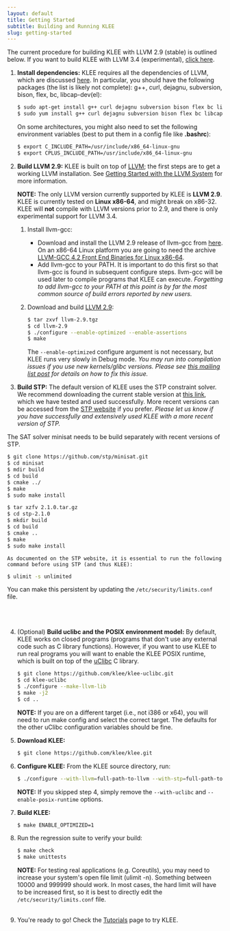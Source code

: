 ```yaml
---
layout: default
title: Getting Started
subtitle: Building and Running KLEE
slug: getting-started
---
```


The current procedure for building KLEE with LLVM 2.9 (stable) is outlined below.
If you want to build KLEE with LLVM 3.4 (experimental), [click here]({{site.baseurl}}/experimental).

1. **Install dependencies:** KLEE requires all the dependencies of LLVM, which are discussed [here](http://llvm.org/docs/GettingStarted.html#requirements). In particular, you should have the following packages (the list is likely not complete): g++, curl, dejagnu, subversion, bison, flex, bc, libcap-dev(el):

   ```bash
   $ sudo apt-get install g++ curl dejagnu subversion bison flex bc libcap-dev # Ubuntu 
   $ sudo yum install g++ curl dejagnu subversion bison flex bc libcap-devel # Fedora
   ```

   On some architectures, you might also need to set the following environment variables (best to put them in a config file like **.bashrc**):

   ```bash
   $ export C_INCLUDE_PATH=/usr/include/x86_64-linux-gnu  
   $ export CPLUS_INCLUDE_PATH=/usr/include/x86_64-linux-gnu
   ```

2. **Build LLVM 2.9:** KLEE is built on top of [LLVM](http://llvm.org); the first steps are to get a working LLVM installation. See [Getting Started with the LLVM System](http://llvm.org/docs/GettingStarted.html) for more information.

   **NOTE:** The only LLVM version currently supported by KLEE is **LLVM 2.9**. KLEE is currently tested on **Linux x86-64**, and might break on x86-32. KLEE will **not** compile with LLVM versions prior to 2.9, and there is only experimental support for LLVM 3.4. 

   1. Install llvm-gcc:
      * Download and install the LLVM 2.9 release of llvm-gcc from  [here](http://llvm.org/releases/download.html#2.9). On an x86-64 Linux platform you are going to need the archive  [LLVM-GCC 4.2 Front End Binaries for Linux x86-64](http://llvm.org/releases/2.9/llvm-gcc4.2-2.9-x86_64-linux.tar.bz2). 
      * Add llvm-gcc to your PATH. It is important to do this first so that llvm-gcc is found in subsequent configure steps. llvm-gcc will be used later to compile programs that KLEE can execute. _Forgetting to add llvm-gcc to your PATH at this point is by far the most common source of build errors reported by new users._

   2. Download and build [LLVM 2.9](http://llvm.org/releases/2.9/llvm-2.9.tgz):

      ```bash
      $ tar zxvf llvm-2.9.tgz  
      $ cd llvm-2.9  
      $ ./configure --enable-optimized --enable-assertions  
      $ make
      ```
      The `--enable-optimized` configure argument is not necessary, but KLEE runs very slowly in Debug mode.
      _You may run into compilation issues if you use new kernels/glibc versions. Please see [this mailing list post](http://www.mail-archive.com/klee-dev@imperial.ac.uk/msg01302.html) for details on how to fix this issue._

3. **Build STP:** The default version of KLEE uses the STP constraint solver. We recommend downloading the current stable version at [this link](https://github.com/stp/stp/archive/2.1.0.tar.gz), which we have tested and used successfully. More recent versions can be accessed from the [STP website](http://stp.github.io/stp/) if you prefer. _Please let us know if you have successfully and extensively used KLEE with a more recent version of STP._

  The SAT solver minisat needs to be build separately with recent versions of STP.

  ```bash
  $ git clone https://github.com/stp/minisat.git
  $ cd minisat
  $ mdir build
  $ cd build
  $ cmake ../
  $ make
  $ sudo make install
  ```

   ```bash
   $ tar xzfv 2.1.0.tar.gz  
   $ cd stp-2.1.0
   $ mkdir build
   $ cd build
   $ cmake ..  
   $ make
   $ sudo make install
   ```

    As documented on the STP website, it is essential to run the following command before using STP (and thus KLEE):

   ```bash
   $ ulimit -s unlimited
   ```

   You can make this persistent by updating the `/etc/security/limits.conf` file.<br/><br/>
<br/><br/>  

4. (Optional) **Build uclibc and the POSIX environment model:** By default, KLEE works on closed programs (programs that don't use any external code such as C library functions). However, if you want to use KLEE to run real programs you will want to enable the KLEE POSIX runtime, which is built on top of the [uClibc](http://uclibc.org) C library.

   ```bash
   $ git clone https://github.com/klee/klee-uclibc.git
   $ cd klee-uclibc
   $ ./configure --make-llvm-lib
   $ make -j2
   $ cd ..
   ```

   **NOTE:** If you are on a different target (i.e., not i386 or x64), you will need to run make config and select the correct target. The defaults for the other uClibc configuration variables should be fine.

5. **Download KLEE:**

   ```bash
   $ git clone https://github.com/klee/klee.git
   ```

6. **Configure KLEE:** From the KLEE source directory, run:

   ```bash
   $ ./configure --with-llvm=full-path-to-llvm --with-stp=full-path-to-stp/install --with-uclibc=full-path-to-klee-uclibc --enable-posix-runtime
   ```

   **NOTE:** If you skipped step 4, simply remove the `--with-uclibc` and `--enable-posix-runtime` options.

7. **Build KLEE:**

   ```bash
   $ make ENABLE_OPTIMIZED=1
   ```

8. Run the regression suite to verify your build:

   ```bash
   $ make check  
   $ make unittests  
   ```

   **NOTE:** For testing real applications (e.g. Coreutils), you may need to increase your system's open file limit (ulimit -n). Something between 10000 and 999999 should work. In most cases, the hard limit will have to be increased first, so it is best to directly edit the `/etc/security/limits.conf` file.<br/><br/>

9. You're ready to go! Check the [Tutorials]({{site.baseurl}}/tutorials) page to try KLEE.
